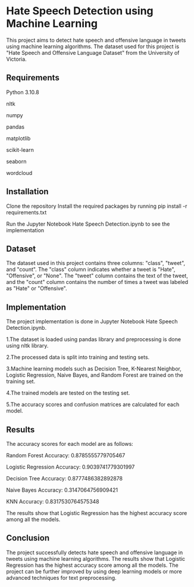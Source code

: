 # Hate Speech Detection using Machine Learning
This project aims to detect hate speech and offensive language in tweets using machine learning algorithms. The dataset used for this project is "Hate Speech and Offensive Language Dataset" from the University of Victoria.

## Requirements
Python 3.10.8

nltk

numpy

pandas

matplotlib

scikit-learn

seaborn

wordcloud

## Installation
Clone the repository
Install the required packages by running pip install -r requirements.txt

Run the Jupyter Notebook Hate Speech Detection.ipynb to see the implementation 

## Dataset
The dataset used in this project contains three columns: "class", "tweet", and "count". The "class" column indicates whether a tweet is "Hate", "Offensive", or "None". The "tweet" column contains the text of the tweet, and the "count" column contains the number of times a tweet was labeled as "Hate" or "Offensive".

## Implementation
The project implementation is done in Jupyter Notebook Hate Speech Detection.ipynb.

1.The dataset is loaded using pandas library and preprocessing is done using nltk library.

2.The processed data is split into training and testing sets.

3.Machine learning models such as Decision Tree, K-Nearest Neighbor, Logistic Regression, Naive Bayes, and Random Forest are trained on the training set.

4.The trained models are tested on the testing set.

5.The accuracy scores and confusion matrices are calculated for each model.

## Results
The accuracy scores for each model are as follows:

Random Forest Accuracy: 0.8785555779705467

Logistic Regression Accuracy: 0.9039741779301997

Decision Tree Accuracy: 0.8777486382892878

Naive Bayes Accuracy: 0.3147064756909421

KNN Accuracy: 0.8317530764575348

The results show that Logistic Regression has the highest accuracy score among all the models.

## Conclusion
The project successfully detects hate speech and offensive language in tweets using machine learning algorithms. The results show that Logistic Regression has the highest accuracy score among all the models. The project can be further improved by using deep learning models or more advanced techniques for text preprocessing.
